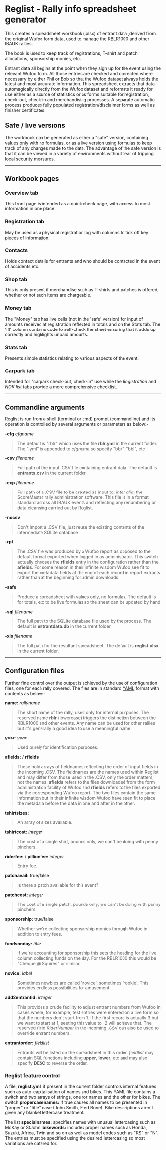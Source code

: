 # Reglist - Rally info spreadsheet generator

This creates a spreadsheet workbook (.xlsx) of entrant data ,derived from the original Wufoo form data, used to manage the RBLR1000 and other IBAUK rallies.

The book is used to keep track of registrations, T-shirt and patch allocations, sponsorship monies, etc.

Entrant data all begins at the point when they sign up for the event using the relevant Wufoo form. All those entries are checked and corrected where necessary by either Phil or Bob so that the Wufoo dataset always holds the latest and most accurate information.  This spreadsheet extracts that data automagically directly from the Wufoo dataset and reformats it ready for use either as a source of statistics or as forms suitable for registration, check-out, check-in and merchandising processes. A separate automatic process produces fully populated registration/disclaimer forms as well as finisher certificates.

## Safe / live versions
The workbook can be generated as either a "safe" version, containing values only with no formulas, or as a live version using formulas to keep track of any changes made to the data. The advantage of the safe version is that it can be viewed in a variety of environments without fear of tripping local security measures.

---

## Workbook pages

### Overview tab
This front page is intended as a quick check page, with access to most information in one place.

### Registration tab
May be used as a physical registration log with columns to tick off key pieces of information.

### Contacts
Holds contact details for entrants and who should be contacted in the event of accidents etc.

### Shop tab
This is only present if merchandise such as T-shirts and patches is offered, whether or not such items are chargeable.

### Money tab
The "Money" tab has live cells (not in the 'safe' version) for input of amounts received at registration reflected in totals and on the Stats tab. The '!!!' column contains code to self-check the sheet ensuring that it adds up correctly and highlights unpaid amounts.

### Stats tab
Presents simple statistics relating to various aspects of the event.

### Carpark tab
Intended for "carpark check-out, check-in" use while the *Registration* and *NOK list* tabs provide a more comprehensive checklist.

---

## Commandline arguments
Reglist is run from a shell (terminal or cmd) prompt (commandline) and its operation is controlled by several arguments or parameters as below:-

**-cfg** *cfgname*
>The default is "rblr" which uses the file **rblr.yml** in the current folder. The ".yml" is appended to *cfgname* so specify "bbr", "bbl", etc

**-csv** *filename*
>Full path of the input .CSV file containing entrant data. The default is **entrants.csv** in the current folder.

**-exp** *filename*
>Full path of a .CSV file to be created as input to, *inter alia*, the ScoreMaster rally administration software. This file is in a format standard across all IBAUK events and reflecting any renumbering or data cleansing carried out by Reglist.

**-nocsv**
>Don't import a .CSV file, just reuse the existing contents of the intermediate SQLite database

**-rpt**
>The .CSV file was produced by a Wufoo report as opposed to the default format exported when logged in as administrator. This switch actually chooses the **rfields** entry in the configuration rather than the **afields**. For some reason in their infinite wisdom Wufoo see fit to export the metadata fields at the end of each record in report extracts rather than at the beginning for admin downloads.

**-safe**
>Produce a spreadsheet with values only, no formulas. The default is for totals, etc to be live formulas so the sheet can be updated by hand

**-sql** *filename*
>The full path to the SQLite database file used by the process. The default is **entrantdata.db** in the current folder.

**-xls** *filename*
>The full path for the resultant spreadsheet. The default is **reglist.xlsx** in the current folder.

---

## Configuration files
Further fine control over the output is achieved by the use of configuration files, one for each rally covered. The files are in standard [YAML](https://yaml.org/) format with contents as below:-

**name:** *rallyname*
>The short name of the rally, used only for internal purposes. The reserved name **rblr** (lowercase) triggers the distinction between the RBLR1000 and other events. Any name can be used for other rallies but it's generally a good idea to use a meaningful name.

**year:** *year*
>Used purely for identification purposes.

**afields:** / **rfields**
>These hold arrays of fieldnames reflecting the order of input fields in the incoming .CSV. The fieldnames are the names used within Reglist and may differ from those used in the .CSV, only the order matters, not the names. **afields** refers to the files downloaded from the form administration facility of Wufoo and **rfields** refers to the files exported via the corresponding Wufoo report. The two files contain the same information but in their infinite wisdom Wufoo have seen fit to place the metadata before the data in one and after in the other.

**tshirtsizes:** 
>An array of sizes available.

**tshirtcost:** *integer*
>The cost of a single shirt, pounds only, we can't be doing with penny pinchers.

**riderfee:** / **pillionfee:** *integer*
>Entry fee.

**patchavail:** true/false
>Is there a patch available for this event?

**patchcost:** *integer*
>The cost of a single patch, pounds only, we can't be doing with penny pinchers.

**sponsorship:** true/false
>Whether we're collecting sponsorship monies through Wufoo in addition to entry fees.

**fundsonday:** *title*
>If we're accounting for sponsorship this sets the heading for the live column collecting funds on the day. For the RBLR1000 this would be "Cheque @ Squires" or similar.

**novice:** *label*
>Sometimes newbies are called 'novice', sometimes 'rookie'. This provides endless possibilities for amusement.

**add2entrantid:** *integer*
>This provides a crude facility to adjust entrant numbers from Wufoo in cases where, for example, test entries were entered on a live form so that the numbers don't start from 1. If the first record is actually 3 but we want to start at 1, seeting this value to -2 will achieve that.
>The reserved field *RiderNumber* in the incoming .CSV can also be used to override entrant numbers.

**entrantorder:** *fieldlist*
>Entrants will be listed on the spreadsheet in this order. *fieldlist* may contain SQL functions including **upper**, **lower**, etc and may also specify **DESC** to reverse the order.

### Reglist feature control
A file, **reglist.yml**, if present in the current folder controls internal features such as auto-capitalisation of names and bikes. This YAML file contains a switch and two arrays of strings, one for names and the other for bikes. The switch **propercasenames:** if true causes all names to be presented in "proper" or "title" case (John Smith, Fred Bone). Bike descriptions aren't given any blanket lettercase treatment.

The list **specialnames:** specifies names with unusual lettercasing such as McKay or StJohn. **bikewords:** includes proper names such as Honda, Suzuki, Africa, Twin and so on as well as model codes such as "RS" or "N". The entries must be specified using the desired lettercasing so most variations are catered for.

